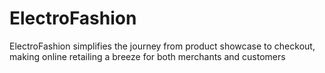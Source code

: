 # ElectroFashion
ElectroFashion simplifies the journey from product showcase to checkout, making online retailing a breeze for both merchants and customers
